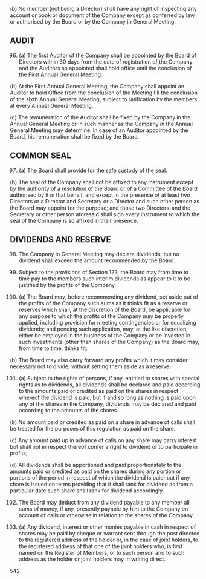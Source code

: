(b) No member (not being a Director) shall have any right of inspecting any account or book or document of the Company except as conferred by law or authorised by the Board or by the Company in General Meeting.

## AUDIT

96. (a) The first Auditor of the Company shall be appointed by the Board of Directors within 30 days from the date of registration of the Company and the Auditors so appointed shall hold office until the conclusion of the First Annual General Meeting.

(b) At the First Annual General Meeting, the Company shall appoint an Auditor to hold Office from the conclusion of the Meeting till the conclusion of the sixth Annual General Meeting, subject to ratification by the members at every Annual General Meeting.

(c) The remuneration of the Auditor shall be fixed by the Company in the Annual General Meeting or in such manner as the Company in the Annual General Meeting may determine. In case of an Auditor appointed by the Board, his remuneration shall be fixed by the Board.

## COMMON SEAL

97. (a) The Board shall provide for the safe custody of the seal.

(b) The seal of the Company shall not be affixed to any instrument except by the authority of a resolution of the Board or of a Committee of the Board authorised by it in that behalf, and except in the presence of at least two Directors or a Director and Secretary or a Director and such other person as the Board may appoint for the purpose; and those two Directors-and the Secretary or other person aforesaid shall sign every instrument to which the seal of the Company is so affixed in their presence.

## DIVIDENDS AND RESERVE

98. The Company in General Meeting may declare dividends, but no dividend shall exceed the amount recommended by the Board.

99. Subject to the provisions of Section 123, the Board may from time to time pay to the members such interim dividends as appear to it to be justified by the profits of the Company.

100. (a) The Board may, before recommending any dividend, set aside out of the profits of the Company such sums as it thinks fit as a reserve or reserves which shall, at the discretion of the Board, be applicable for any purpose to which the profits of the Company may be properly applied, including provision for meeting contingencies or for equalizing dividends; and pending such application, may, at the like discretion, either be employed in the business of the Company or be invested in such investments (other than shares of the Company) as the Board may, from time to time, thinks fit.

(b) The Board may also carry forward any profits which it may consider necessary not to divide, without setting them aside as a reserve.

101. (a) Subject to the rights of persons, if any, entitled to shares with special rights as to dividends, all dividends shall be declared and paid according to the amounts paid or credited as paid on the shares in respect whereof the dividend is paid, but if and so long as nothing is paid upon any of the shares in the Company, dividends may be declared and paid according to the amounts of the shares.

(b) No amount paid or credited as paid on a share in advance of calls shall be treated for the purposes of this regulation as paid on the share.

(c) Any amount paid up in advance of calls on any share may carry interest but shall not in respect thereof confer a right to dividend or to participate in profits;

(d) All dividends shall be apportioned and paid proportionately to the amounts paid or credited as paid on the shares during any portion or portions of the period in respect of which the dividend is paid; but if any share is issued on terms providing that it shall rank for dividend as from a particular date such share shall rank for dividend accordingly.

102. The Board may deduct from any dividend payable to any member all sums of money, if any, presently payable by him to the Company on account of calls or otherwise in relation to the shares of the Company.

103. (a) Any dividend, interest or other monies payable in cash in respect of shares may be paid by cheque or warrant sent through the post directed to the registered address of the holder or, in the case of joint holders, to the registered address of that one of the joint holders who, is first named on the Register of Members, or to such person and to such address as the holder or joint holders may in writing direct.

542